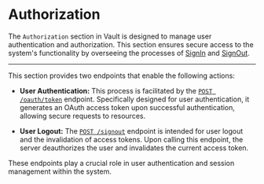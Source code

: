 # Authorization

The `Authorization` section in Vault is designed to manage user authentication and authorization. This section ensures secure access to the system's functionality by overseeing the processes of [SignIn](https://api-vault.readme.io/docs/signin-process) and [SignOut](https://api-vault.readme.io/docs/logout-process).

---

This section provides two endpoints that enable the following actions:

- **User Authentication:** This process is facilitated by the [`POST /oauth/token`](https://api-vault.readme.io/reference/signin) endpoint. Specifically designed for user authentication, it generates an OAuth access token upon successful authentication, allowing secure requests to resources.

- **User Logout:** The [`POST /signout`](https://api-vault.readme.io/reference/signout) endpoint is intended for user logout and the invalidation of access tokens. Upon calling this endpoint, the server deauthorizes the user and invalidates the current access token.

These endpoints play a crucial role in user authentication and session management within the system.
